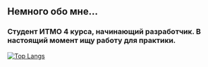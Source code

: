 <h2 align="left">Немного обо мне...</h2>
<h3 align="left">Студент ИТМО 4 курса, начинающий разработчик. В настоящий момент ищу работу для практики.</h3>

[![Top Langs](https://github-readme-stats.vercel.app/api/top-langs/?username=Sofia-Ingl&langs_count=8&hide=php,html,css)](https://github.com/anuraghazra/github-readme-stats)
